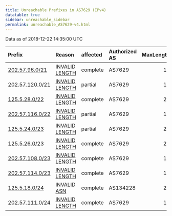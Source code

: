 ```yaml
---
title: Unreachable Prefixes in AS7629 (IPv4)
datatable: true
sidebar: unreachable_sidebar
permalink: unreachable_AS7629-v4.html
---
```


Data as of 2018-12-22 14:35:00 UTC


<div class="datatable-begin"></div>

| Prefix                                                   | Reason                                                                                                   | affected   | Authorized AS   |   MaxLength | Anchor                                       |   unreachable /24s |
|:---------------------------------------------------------|:---------------------------------------------------------------------------------------------------------|:-----------|:----------------|------------:|:---------------------------------------------|-------------------:|
| [202.57.96.0/21](https://stat.ripe.net/202.57.96.0/21)   | [INVALID LENGTH](https://rpki-validator.ripe.net/announcement-preview?asn=AS7629&prefix=202.57.96.0/21)  | complete   | AS7629          |          19 | [APNIC](unreachable_APNIC_RPKI_Root-v4.html) |                  8 |
| [202.57.120.0/21](https://stat.ripe.net/202.57.120.0/21) | [INVALID LENGTH](https://rpki-validator.ripe.net/announcement-preview?asn=AS7629&prefix=202.57.120.0/21) | partial    | AS7629          |          19 | [APNIC](unreachable_APNIC_RPKI_Root-v4.html) |                  8 |
| [125.5.28.0/22](https://stat.ripe.net/125.5.28.0/22)     | [INVALID LENGTH](https://rpki-validator.ripe.net/announcement-preview?asn=AS7629&prefix=125.5.28.0/22)   | complete   | AS7629          |          21 | [APNIC](unreachable_APNIC_RPKI_Root-v4.html) |                  4 |
| [202.57.116.0/22](https://stat.ripe.net/202.57.116.0/22) | [INVALID LENGTH](https://rpki-validator.ripe.net/announcement-preview?asn=AS7629&prefix=202.57.116.0/22) | partial    | AS7629          |          19 | [APNIC](unreachable_APNIC_RPKI_Root-v4.html) |                  4 |
| [125.5.24.0/23](https://stat.ripe.net/125.5.24.0/23)     | [INVALID LENGTH](https://rpki-validator.ripe.net/announcement-preview?asn=AS7629&prefix=125.5.24.0/23)   | partial    | AS7629          |          21 | [APNIC](unreachable_APNIC_RPKI_Root-v4.html) |                  2 |
| [125.5.26.0/23](https://stat.ripe.net/125.5.26.0/23)     | [INVALID LENGTH](https://rpki-validator.ripe.net/announcement-preview?asn=AS7629&prefix=125.5.26.0/23)   | complete   | AS7629          |          21 | [APNIC](unreachable_APNIC_RPKI_Root-v4.html) |                  2 |
| [202.57.108.0/23](https://stat.ripe.net/202.57.108.0/23) | [INVALID LENGTH](https://rpki-validator.ripe.net/announcement-preview?asn=AS7629&prefix=202.57.108.0/23) | complete   | AS7629          |          19 | [APNIC](unreachable_APNIC_RPKI_Root-v4.html) |                  2 |
| [202.57.114.0/23](https://stat.ripe.net/202.57.114.0/23) | [INVALID LENGTH](https://rpki-validator.ripe.net/announcement-preview?asn=AS7629&prefix=202.57.114.0/23) | complete   | AS7629          |          19 | [APNIC](unreachable_APNIC_RPKI_Root-v4.html) |                  2 |
| [125.5.18.0/24](https://stat.ripe.net/125.5.18.0/24)     | [INVALID ASN](https://rpki-validator.ripe.net/announcement-preview?asn=AS7629&prefix=125.5.18.0/24)      | complete   | AS134228        |          24 | [APNIC](unreachable_APNIC_RPKI_Root-v4.html) |                  1 |
| [202.57.111.0/24](https://stat.ripe.net/202.57.111.0/24) | [INVALID LENGTH](https://rpki-validator.ripe.net/announcement-preview?asn=AS7629&prefix=202.57.111.0/24) | complete   | AS7629          |          19 | [APNIC](unreachable_APNIC_RPKI_Root-v4.html) |                  1 |

<div class="datatable-end"></div>